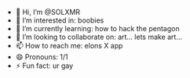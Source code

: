 - 👋 Hi, I’m @SOLXMR
- 👀 I’m interested in: boobies
- 🌱 I’m currently learning: how to hack the pentagon
- 💞️ I’m looking to collaborate on: art... lets make art...
- 📫 How to reach me: elons X app
- 😄 Pronouns: 1/1
- ⚡ Fun fact: ur gay

<!---
SOLXMR/SOLXMR is a ✨ special ✨ repository because its `README.md` (this file) appears on your GitHub profile.
You can click the Preview link to take a look at your changes.
--->
